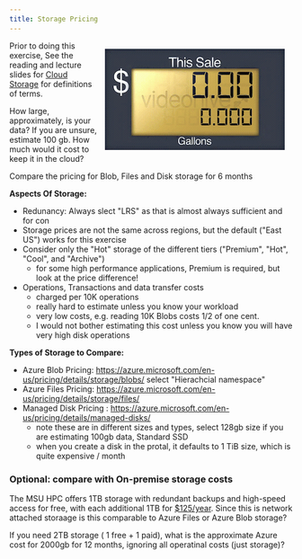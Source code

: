 ```yaml
---
title: Storage Pricing
---
```

<img src="../img/gaspump.gif"  style="display: block; float:right;margin:1em;" />

Prior to doing this exercise, See the reading and lecture slides for [Cloud Storage](../sessions/03_cloud_storage.md) for definitions of terms. 

How large, approximately, is your data?   If you are unsure, estimate 100 gb.   How much would it cost to keep it in the cloud?

Compare the pricing for Blob, Files and Disk storage for 6 months

**Aspects Of Storage:**

- Redunancy: Always slect "LRS" as that is almost always sufficient and for con
- Storage prices are not the same across regions, but the default ("East US") works for this exercise
- Consider only the "Hot" storage of the different tiers ("Premium", "Hot", "Cool", and "Archive")
    - for some high performance applications, Premium is required, but look at the price difference! 
- Operations, Transactions and data transfer costs
    - charged per 10K operations 
    - really hard to estimate unless you know your workload
    - very low costs, e.g. reading 10K Blobs costs 1/2 of one cent.  
    - I would not bother estimating this cost unless you know you will have very high disk operations

**Types of Storage to Compare:** 

- Azure Blob Pricing: https://azure.microsoft.com/en-us/pricing/details/storage/blobs/  select "Hierachcial namespace"
   <!-- 0.021 = $12.60 -->
- Azure Files Pricing: https://azure.microsoft.com/en-us/pricing/details/storage/files/ 
   <!--  - $0.0287/gb for 100 gb for 6 months = $17.22 -->
- Managed Disk Pricing : https://azure.microsoft.com/en-us/pricing/details/managed-disks/  
    - note these are in different sizes and types, select 128gb size if you are estimating 100gb data, Standard SSD
    - when you create a disk in the protal, it defaults to 1 TiB size, which is quite expensive / month
   <!-- E10 disk is $9.60/month 6 months = $57.60 -->


### Optional: compare with On-premise storage costs
The MSU HPC offers 1TB storage with redundant backups and high-speed access for free, with each additional 1TB for [$125/year](https://icer.msu.edu/hpcc/storage).  Since this is network attached storaage is this comparable to Azure Files or Azure Blob storage?

If you need 2TB storage ( 1 free + 1 paid), what is the approximate Azure cost for 2000gb for 12 months, ignoring all operatinal costs (just storage)?  

<!-- blob costs $504/yr , files cost $688.8 -->
<!-- another note, 3PB / 2yrs ~ $1.2M -->

